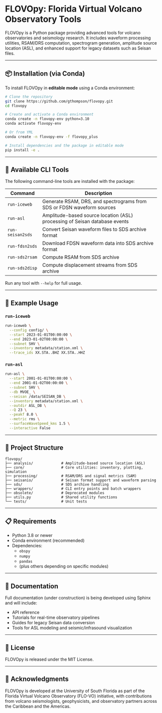 # FLOVOpy: Florida Virtual Volcano Observatory Tools

FLOVOpy is a Python package providing advanced tools for volcano observatories and seismology research. It includes waveform processing utilities, RSAM/DRS computation, spectrogram generation, amplitude source location (ASL), and enhanced support for legacy datasets such as Seisan files.

---

## 📦 Installation (via Conda)

To install FLOVOpy in **editable mode** using a Conda environment:

```bash
# Clone the repository
git clone https://github.com/gthompson/flovopy.git
cd flovopy

# Create and activate a Conda environment
conda create -n flovopy-env python=3.10
conda activate flovopy-env

# Or from YML
conda create -n flovopy-env -f flovopy_plus

# Install dependencies and the package in editable mode
pip install -e .
```

---

## 🚀 Available CLI Tools

The following command-line tools are installed with the package:

| Command            | Description                                                                 |
|--------------------|-----------------------------------------------------------------------------|
| `run-iceweb`       | Generate RSAM, DRS, and spectrograms from SDS or FDSN waveform sources      |
| `run-asl`          | Amplitude-based source location (ASL) processing of Seisan database events |
| `run-seisan2sds`   | Convert Seisan waveform files to SDS archive format                         |
| `run-fdsn2sds`     | Download FDSN waveform data into SDS archive format                         |
| `run-sds2rsam`     | Compute RSAM from SDS archive                                                |
| `run-sds2disp`     | Compute displacement streams from SDS archive                               |

Run any tool with `--help` for full usage.

---

## 🧰 Example Usage

### `run-iceweb`

```bash
run-iceweb \
  --config config/ \
  --start 2023-01-01T00:00:00 \
  --end 2023-01-02T00:00:00 \
  --subnet SHV \
  --inventory metadata/station.xml \
  --trace_ids XX.STA..BHZ XX.STA..HHZ
```

### `run-asl`

```bash
run-asl \
  --start 2001-01-01T00:00:00 \
  --end 2001-01-02T00:00:00 \
  --subnet SHV \
  --db MVOE_ \
  --seisan /data/SEISAN_DB \
  --inventory metadata/station.xml \
  --outdir ASL_DB \
  --Q 23 \
  --peakf 8.0 \
  --metric rms \
  --surfaceWaveSpeed_kms 1.5 \
  --interactive False
```

---

## 📂 Project Structure

```text
flovopy/
├── analysis/             # Amplitude-based source location (ASL)
├── core/                 # Core utilities: inventory, plotting, simulation
├── processing/           # RSAM/DRS and signal metrics (SAM)
├── seisanio/             # Seisan format support and waveform parsing
├── sds/                  # SDS archive handling
├── wrappers/             # CLI entry points and batch wrappers
├── obsolete/             # Deprecated modules
├── utils.py              # Shared utility functions
└── tests/                # Unit tests
```

---

## 📋 Requirements

- Python 3.8 or newer
- Conda environment (recommended)
- Dependencies:
  - `obspy`
  - `numpy`
  - `pandas`
  - (plus others depending on specific modules)

---

## 📖 Documentation

Full documentation (under construction) is being developed using Sphinx and will include:
- API reference
- Tutorials for real-time observatory pipelines
- Guides for legacy Seisan data conversion
- Tools for ASL modeling and seismic/infrasound visualization

---

## 📜 License

FLOVOpy is released under the MIT License.

---

## 🤝 Acknowledgments

FLOVOpy is developed at the University of South Florida as part of the Florida Virtual Volcano Observatory (FLO-VO) initiative, with contributions from volcano seismologists, geophysicists, and observatory partners across the Caribbean and the Americas.

